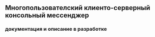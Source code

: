 ## Многопользователский клиенто-серверный консольный мессенджер

### документация и описание в разработке